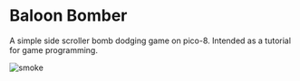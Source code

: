 # Baloon Bomber

A simple side scroller bomb dodging game on pico-8.
Intended as a tutorial for game programming.
  
  ![smoke](https://dl.dropboxusercontent.com/u/40487730/Pictures/gif/lcd.gif)
